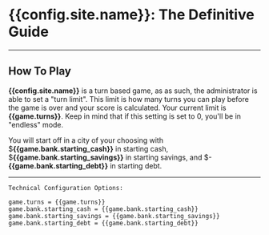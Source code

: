 # {{config.site.name}}: The Definitive Guide

---

## How To Play
__{{config.site.name}}__ is a turn based game, as as such, the administrator is able to set a "turn limit".  This limit is how many turns you can play before the game is over and your score is calculated.  Your current limit is __{{game.turns}}__.  Keep in mind that if this setting is set to 0, you'll be in "endless" mode.

You will start off in a city of your choosing with $__{{game.bank.starting_cash}}__ in starting cash, $__{{game.bank.starting_savings}}__ in starting savings, and $-__{{game.bank.starting_debt}}__ in starting debt.

---

```
Technical Configuration Options:

game.turns = {{game.turns}}
game.bank.starting_cash = {{game.bank.starting_cash}}
game.bank.starting_savings = {{game.bank.starting_savings}}
game.bank.starting_debt = {{game.bank.starting_debt}}

```
